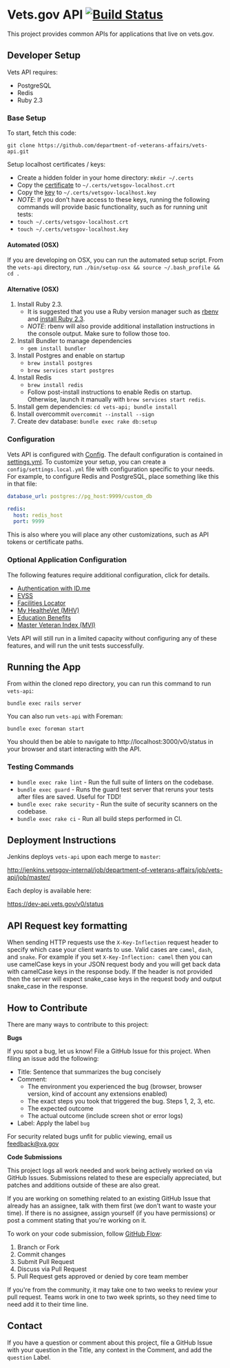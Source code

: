 # Vets.gov API [![Build Status](https://dev.vets.gov/jenkins/buildStatus/icon?job=department-of-veterans-affairs/vets-api/master)](http://jenkins.vetsgov-internal/job/department-of-veterans-affairs/job/vets-api/job/master/)

This project provides common APIs for applications that live on vets.gov.

## Developer Setup

Vets API requires:
- PostgreSQL
- Redis
- Ruby 2.3

### Base Setup

To start, fetch this code:

`git clone https://github.com/department-of-veterans-affairs/vets-api.git`

Setup localhost certificates / keys:
 - Create a hidden folder in your home directory:  `mkdir ~/.certs`
 - Copy the [certificate][certificate] to `~/.certs/vetsgov-localhost.crt`
 - Copy the [key][key] to `~/.certs/vetsgov-localhost.key`
 - *NOTE*: If you don't have access to these keys, running the following
   commands will provide basic functionality, such as for running unit tests:
 - `touch ~/.certs/vetsgov-localhost.crt`
 - `touch ~/.certs/vetsgov-localhost.key`

#### Automated (OSX)

If you are developing on OSX, you can run the automated setup script. From
the `vets-api` directory, run `./bin/setup-osx && source ~/.bash_profile && cd .`

#### Alternative (OSX)

1. Install Ruby 2.3.
   - It is suggested that you use a Ruby version manager such as
    [rbenv](https://github.com/rbenv/rbenv#installation) and
    [install Ruby 2.3](https://github.com/rbenv/rbenv#installing-ruby-versions).
   - *NOTE*: rbenv will also provide additional installation instructions in the
    console output. Make sure to follow those too.
1. Install Bundler to manage dependencies
   - `gem install bundler`
1. Install Postgres and enable on startup
   - `brew install postgres`
   - `brew services start postgres`
1. Install Redis
   - `brew install redis`
   - Follow post-install instructions to enable Redis on startup. Otherwise,
    launch it manually with `brew services start redis`.
1. Install gem dependencies: `cd vets-api; bundle install`
1. Install overcommit `overcommit --install --sign`
1. Create dev database: `bundle exec rake db:setup`


[certificate]: https://github.com/department-of-veterans-affairs/vets.gov-team/blob/master/Products/Identity/Files_From_IDme/development-certificates/vetsgov-localhost.crt
[key]: https://github.com/department-of-veterans-affairs/vets.gov-team/blob/master/Products/Identity/Files_From_IDme/development-certificates/vetsgov-localhost.key

### Configuration

Vets API is configured with [Config](https://github.com/railsconfig/config). The
default configuration is contained in [settings.yml](config/settings.yml). To
customize your setup, you can create a `config/settings.local.yml` file with
configuration specific to your needs. For example, to configure Redis and
PostgreSQL, place something like this in that file:

```yaml
database_url: postgres://pg_host:9999/custom_db

redis:
  host: redis_host
  port: 9999
```

This is also where you will place any other customizations, such as API tokens
or certificate paths.

### Optional Application Configuration

The following features require additional configuration, click for details.
- [Authentication with ID.me](/docs/setup/authentication_with_idme.md)
- [EVSS](/docs/setup/evss.md)
- [Facilities Locator](/docs/setup/facilities_locator.md)
- [My HealtheVet (MHV)](/docs/setup/mhv.md)
- [Education Benefits](/docs/setup/edu_benefits.md)
- [Master Veteran Index (MVI)](/docs/setup/mvi.md)

Vets API will still run in a limited capacity without configuring any of these
features, and will run the unit tests successfully.

## Running the App

From within the cloned repo directory, you can run this command to run
`vets-api`:

```
bundle exec rails server
```

You can also run `vets-api` with Foreman:

```
bundle exec foreman start
```

You should then be able to navigate to http://localhost:3000/v0/status in your
browser and start interacting with the API.

### Testing Commands

- `bundle exec rake lint` - Run the full suite of linters on the codebase.
- `bundle exec guard` - Runs the guard test server that reruns your tests after
  files are saved. Useful for TDD!
- `bundle exec rake security` - Run the suite of security scanners on the codebase.
- `bundle exec rake ci` - Run all build steps performed in CI.

## Deployment Instructions

Jenkins deploys `vets-api` upon each merge to `master`:

http://jenkins.vetsgov-internal/job/department-of-veterans-affairs/job/vets-api/job/master/

Each deploy is available here:

https://dev-api.vets.gov/v0/status

## API Request key formatting

When sending HTTP requests use the `X-Key-Inflection` request header to specify
which case your client wants to use. Valid cases are `camel`, `dash`, and
`snake`. For example if you set `X-Key-Inflection: camel` then you can use
camelCase keys in your JSON request body and you will get back data with
camelCase keys in the response body. If the header is not provided then the
server will expect snake_case keys in the request body and output snake_case in
the response.

## How to Contribute

There are many ways to contribute to this project:

**Bugs**

If you spot a bug, let us know! File a GitHub Issue for this project. When
filing an issue add the following:

- Title: Sentence that summarizes the bug concisely
- Comment:
    - The environment you experienced the bug (browser, browser version, kind of
      account any extensions enabled)
    - The exact steps you took that triggered the bug. Steps 1, 2, 3, etc.
    - The expected outcome
    - The actual outcome (include screen shot or error logs)
- Label: Apply the label `bug`

For security related bugs unfit for public viewing, email us feedback@va.gov

**Code Submissions**

This project logs all work needed and work being actively worked on via GitHub
Issues. Submissions related to these are especially appreciated, but patches and
additions outside of these are also great.

If you are working on something related to an existing GitHub Issue that already
has an assignee, talk with them first (we don't want to waste your time). If
there is no assignee, assign yourself (if you have permissions) or post a
comment stating that you're working on it.

To work on your code submission, follow [GitHub Flow](https://guides.github.com/introduction/flow/):

1. Branch or Fork
1. Commit changes
1. Submit Pull Request
1. Discuss via Pull Request
1. Pull Request gets approved or denied by core team member

If you're from the community, it may take one to two weeks to review your pull
request. Teams work in one to two week sprints, so they need time to need add it
to their time line.

## Contact

If you have a question or comment about this project, file a GitHub Issue with
your question in the Title, any context in the Comment, and add the `question`
Label.
